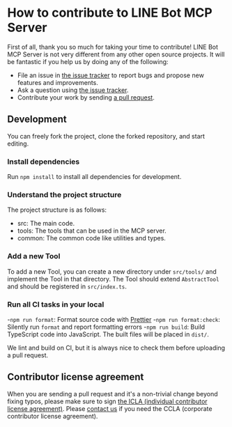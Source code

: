 # How to contribute to LINE Bot MCP Server

First of all, thank you so much for taking your time to contribute! LINE Bot MCP
Server is not very different from any other open source projects. It will
be fantastic if you help us by doing any of the following:

- File an issue in [the issue tracker](https://github.com/line/line-bot-mcp-server/issues)
  to report bugs and propose new features and improvements.
- Ask a question using [the issue tracker](https://github.com/line/line-bot-mcp-server/issues).
- Contribute your work by sending [a pull request](https://github.com/line/line-bot-mcp-server/pulls).

## Development

You can freely fork the project, clone the forked repository, and start editing.

### Install dependencies

Run `npm install` to install all dependencies for development.

### Understand the project structure

The project structure is as follows:

- src: The main code.
- tools: The tools that can be used in the MCP server.
- common: The common code like utilities and types.

### Add a new Tool

To add a new Tool, you can create a new directory under `src/tools/` and
implement the Tool in that directory. The Tool should extend `AbstractTool`
and should be registered in `src/index.ts`.

### Run all CI tasks in your local

-`npm run format`: Format source code with [Prettier](https://github.com/prettier/prettier)
-`npm run format:check`: Silently run `format` and report formatting errors
-`npm run build`: Build TypeScript code into JavaScript. The built files will
  be placed in `dist/`.

We lint and build on CI, but it is always nice to check them before
uploading a pull request.

## Contributor license agreement

When you are sending a pull request and it's a non-trivial change beyond fixing typos, please make sure to sign
[the ICLA (individual contributor license agreement)](https://cla-assistant.io/line/line-bot-mcp-server). Please
[contact us](mailto:dl_oss_dev@linecorp.com) if you need the CCLA (corporate contributor license agreement).
